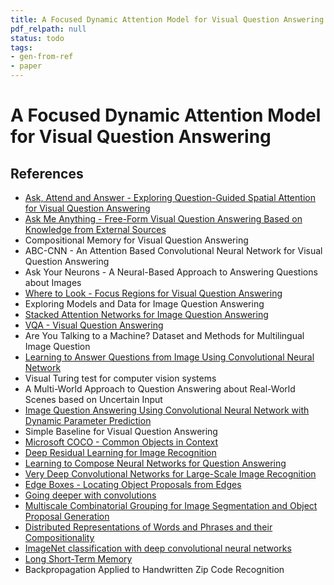 ```yaml
---
title: A Focused Dynamic Attention Model for Visual Question Answering
pdf_relpath: null
status: todo
tags:
- gen-from-ref
- paper
---
```


# A Focused Dynamic Attention Model for Visual Question Answering

## References

- [Ask, Attend and Answer - Exploring Question-Guided Spatial Attention for Visual Question Answering](./ask-attend-and-answer-exploring-question-guided-spatial-attention-for-visual-question-answering.md)
- [Ask Me Anything - Free-Form Visual Question Answering Based on Knowledge from External Sources](./ask-me-anything-free-form-visual-question-answering-based-on-knowledge-from-external-sources.md)
- Compositional Memory for Visual Question Answering
- ABC-CNN - An Attention Based Convolutional Neural Network for Visual Question Answering
- Ask Your Neurons - A Neural-Based Approach to Answering Questions about Images
- [Where to Look - Focus Regions for Visual Question Answering](./where-to-look-focus-regions-for-visual-question-answering.md)
- Exploring Models and Data for Image Question Answering
- [Stacked Attention Networks for Image Question Answering](./stacked-attention-networks-for-image-question-answering.md)
- [VQA - Visual Question Answering](./vqa-visual-question-answering.md)
- Are You Talking to a Machine? Dataset and Methods for Multilingual Image Question
- [Learning to Answer Questions from Image Using Convolutional Neural Network](./learning-to-answer-questions-from-image-using-convolutional-neural-network.md)
- Visual Turing test for computer vision systems
- A Multi-World Approach to Question Answering about Real-World Scenes based on Uncertain Input
- [Image Question Answering Using Convolutional Neural Network with Dynamic Parameter Prediction](./image-question-answering-using-convolutional-neural-network-with-dynamic-parameter-prediction.md)
- Simple Baseline for Visual Question Answering
- [Microsoft COCO - Common Objects in Context](./microsoft-coco-common-objects-in-context.md)
- [Deep Residual Learning for Image Recognition](./deep-residual-learning-for-image-recognition.md)
- [Learning to Compose Neural Networks for Question Answering](./learning-to-compose-neural-networks-for-question-answering.md)
- [Very Deep Convolutional Networks for Large-Scale Image Recognition](./very-deep-convolutional-networks-for-large-scale-image-recognition.md)
- [Edge Boxes - Locating Object Proposals from Edges](./edge-boxes-locating-object-proposals-from-edges.md)
- [Going deeper with convolutions](./going-deeper-with-convolutions.md)
- [Multiscale Combinatorial Grouping for Image Segmentation and Object Proposal Generation](./multiscale-combinatorial-grouping-for-image-segmentation-and-object-proposal-generation.md)
- [Distributed Representations of Words and Phrases and their Compositionality](./distributed-representations-of-words-and-phrases-and-their-compositionality.md)
- [ImageNet classification with deep convolutional neural networks](./imagenet-classification-with-deep-convolutional-neural-networks.md)
- [Long Short-Term Memory](./long-short-term-memory.md)
- Backpropagation Applied to Handwritten Zip Code Recognition
